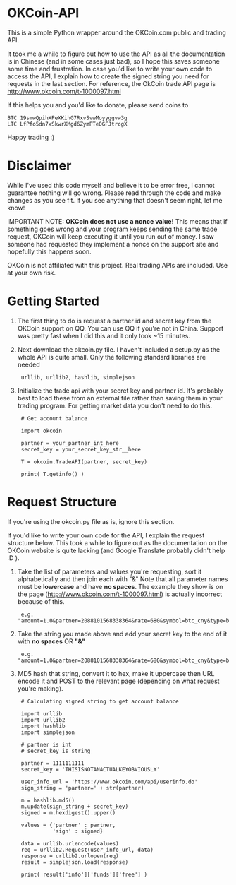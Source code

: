 OKCoin-API
==========

This is a simple Python wrapper around the OKCoin.com public and trading API.

It took me a while to figure out how to use the API as all the documentation
is in Chinese (and in some cases just bad), so I hope this saves someone some time and frustration.  In case you'd like to write your own code to access the API, I explain how to create the signed string you need for requests in the last section.  For reference, the OkCoin trade API page is http://www.okcoin.com/t-1000097.html

If this helps you and you'd like to donate, please send coins to

    BTC 19smwQpihXPeXKihG7RxvSvwMoyyggvw3g
    LTC LfPfo5dn7xSkwrXMgd6ZymPTeQGFJtrcgX
    
Happy trading :)

Disclaimer
==========

While I've used this code myself and believe it to be error free, I cannot guarantee nothing will go wrong.  Please read through the code and make changes as you see fit. If you see anything that doesn't seem right, let me know! 

IMPORTANT NOTE: __OKCoin does not use a nonce value!__ This means that if something goes wrong and your program keeps sending the same trade request, OKCoin will keep executing it until you run out of money.  I saw someone had requested they implement a nonce on the support site and hopefully this happens soon.

OKCoin is not affiliated with this project.  Real trading APIs are included.  Use at your own risk.

Getting Started
==========

1. The first thing to do is request a partner id and secret key from the OKCoin support on QQ.  You can use QQ if you're not in China.  Support was pretty fast when I did this and it only took ~15 minutes.

2. Next download the okcoin.py file. I haven't included a setup.py as the whole API is quite small.  Only the following standard libraries are needed

        urllib, urllib2, hashlib, simplejson
  
3. Initialize the trade api with your secret key and partner id.  It's probably best to load these from an external file rather than saving them in your trading program.  For getting market data you don't need to do this.

        # Get account balance
  
        import okcoin
  
        partner = your_partner_int_here
        secret_key = your_secret_key_str__here
  
        T = okcoin.TradeAPI(partner, secret_key)
  
        print( T.getinfo() )
  

Request Structure
==========

If you're using the okcoin.py file as is, ignore this section.

If you'd like to write your own code for the API, I explain the request structure below.  This took a while to figure out as the documentation on the OKCoin website is quite lacking (and Google Translate probably didn't help :D ).

1. Take the list of parameters and values you're requesting, sort it alphabetically and then join each with "&"
Note that all parameter names must be __lowercase__ and have __no spaces__.  The example they show is on the page (http://www.okcoin.com/t-1000097.html) is actually incorrect because of this.

        e.g. "amount=1.0&partner=2088101568338364&rate=680&symbol=btc_cny&type=buy"

2. Take the string you made above and add your secret key to the end of it with __no spaces__ OR __"&"__

        e.g. "amount=1.0&partner=2088101568338364&rate=680&symbol=btc_cny&type=buy111111111111111111"
    
3. MD5 hash that string, convert it to hex, make it uppercase then URL encode it and POST to the relevant page (depending on what request you're making).


        # Calculating signed string to get account balance
    
        import urllib
        import urllib2
        import hashlib
        import simplejson
        
        # partner is int
        # secret_key is string
     
        partner = 1111111111
        secret_key = 'THISISNOTANACTUALKEYOBVIOUSLY'
         
        user_info_url = 'https://www.okcoin.com/api/userinfo.do'
        sign_string = 'partner=' + str(partner)
         
        m = hashlib.md5()
        m.update(sign_string + secret_key)
        signed = m.hexdigest().upper()
         
        values = {'partner' : partner,
                  'sign' : signed}
         
        data = urllib.urlencode(values)
        req = urllib2.Request(user_info_url, data)
        response = urllib2.urlopen(req)
        result = simplejson.load(response)
         
        print( result['info']['funds']['free'] )
    
    





